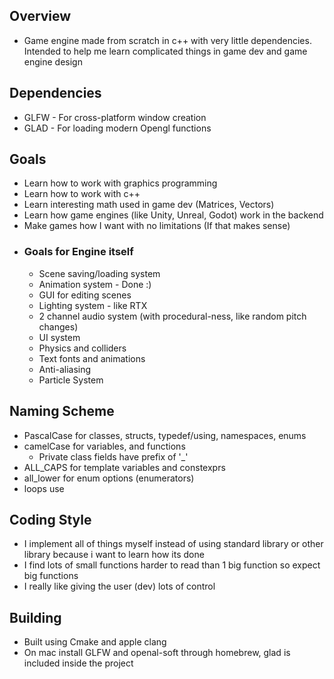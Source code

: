 ## Overview
- Game engine made from scratch in c++ with very little dependencies. Intended to
help me learn complicated things in game dev and game engine design

## Dependencies
- GLFW - For cross-platform window creation
- GLAD - For loading modern Opengl functions

## Goals
- Learn how to work with graphics programming
- Learn how to work with c++
- Learn interesting math used in game dev (Matrices, Vectors)
- Learn how game engines (like Unity, Unreal, Godot) work in the backend
- Make games how I want with no limitations (If that makes sense)
- ### Goals for Engine itself
  - Scene saving/loading system
  - Animation system - Done :)
  - GUI for editing scenes
  - Lighting system - like RTX
  - 2 channel audio system (with procedural-ness, like random pitch changes)
  - UI system
  - Physics and colliders
  - Text fonts and animations
  - Anti-aliasing
  - Particle System

## Naming Scheme
  - PascalCase for classes, structs, typedef/using, namespaces, enums
  - camelCase for variables, and functions
    - Private class fields have prefix of '_'
  - ALL_CAPS for template variables and constexprs
  - all_lower for enum options (enumerators)
  - loops use

## Coding Style
  - I implement all of things myself instead of using standard library or other library because i want to learn how its done
  - I find lots of small functions harder to read than 1 big function so expect big functions
  - I really like giving the user (dev) lots of control

## Building
  - Built using Cmake and apple clang
  - On mac install GLFW and openal-soft through homebrew, glad is included inside the project